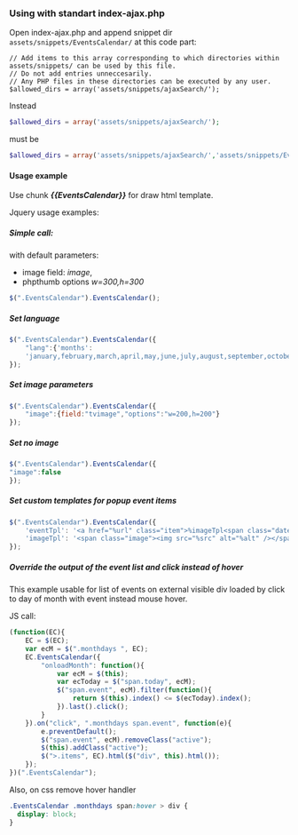 ### Using with standart index-ajax.php

Open index-ajax.php and append snippet dir `assets/snippets/EventsCalendar/` at this code part:
```
// Add items to this array corresponding to which directories within assets/snippets/ can be used by this file.
// Do not add entries unneccesarily.
// Any PHP files in these directories can be executed by any user.
$allowed_dirs = array('assets/snippets/ajaxSearch/'); 
```
Instead 
```php
$allowed_dirs = array('assets/snippets/ajaxSearch/');
```
must be
```php
$allowed_dirs = array('assets/snippets/ajaxSearch/','assets/snippets/EventsCalendar/');
```

#### Usage example

Use chunk ***{{EventsCalendar}}*** for draw html template.

Jquery usage examples:

##### Simple call:
with default parameters: 
 - image field: *image*,
 - phpthumb options *w=300,h=300*

```javascript
$(".EventsCalendar").EventsCalendar();
```

##### Set language

```javascript
$(".EventsCalendar").EventsCalendar({
	"lang":{'months':
	'january,february,march,april,may,june,july,august,september,october,november,december'.split(",")}
});

```

##### Set image parameters

```javascript
$(".EventsCalendar").EventsCalendar({
	"image":{field:"tvimage","options":"w=200,h=200"}
});
```

##### Set no image

```javascript 
$(".EventsCalendar").EventsCalendar({
"image":false
});
```

##### Set custom templates for popup event items 

```javascript
$(".EventsCalendar").EventsCalendar({
	'eventTpl': '<a href="%url" class="item">%imageTpl<span class="date">%d.%m.%Y %H:%i:%s</span><span class="title">%title</span></a>',
	'imageTpl': '<span class="image"><img src="%src" alt="%alt" /></span>'
});
``` 

##### Override the output of the event list and click instead of hover

This example usable for list of events on external visible div loaded by click to day of month with event instead mouse hover.

JS call:
```javascript
(function(EC){
	EC = $(EC);
	var ecM = $(".monthdays ", EC);
	EC.EventsCalendar({
		"onloadMonth": function(){
			var ecM = $(this);
			var ecToday = $("span.today", ecM);
			$("span.event", ecM).filter(function(){
				return $(this).index() <= $(ecToday).index();
			}).last().click();
		}
	}).on("click", ".monthdays span.event", function(e){
		e.preventDefault();
		$("span.event", ecM).removeClass("active");
		$(this).addClass("active");
		$(">.items", EC).html($("div", this).html());
	});
})(".EventsCalendar");

```

Also, on css remove hover handler

```css
.EventsCalendar .monthdays span:hover > div {
  display: block;
}
```
